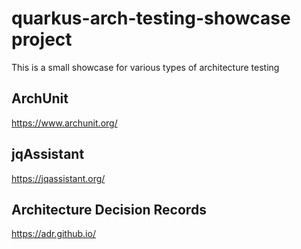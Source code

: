 # quarkus-arch-testing-showcase project

This is a small showcase for various types of architecture testing

## ArchUnit

https://www.archunit.org/

## jqAssistant

https://jqassistant.org/

## Architecture Decision Records

https://adr.github.io/